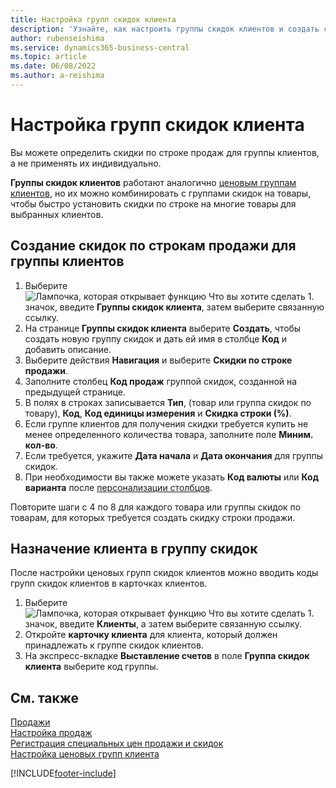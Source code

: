 ```yaml
---
title: Настройка групп скидок клиента
description: 'Узнайте, как настроить группы скидок клиентов и создать скидки строки продажи для этих групп.'
author: rubenseishima
ms.service: dynamics365-business-central
ms.topic: article
ms.date: 06/08/2022
ms.author: a-reishima
---
```

# Настройка групп скидок клиента

Вы можете определить скидки по строке продаж для группы клиентов, а не применять их индивидуально.

**Группы скидок клиентов** работают аналогично [ценовым группам клиентов](sales-how-to-set-up-customer-price-groups.md), но их можно комбинировать с группами скидок на товары, чтобы быстро установить скидки по строке на многие товары для выбранных клиентов.

## Создание скидок по строкам продажи для группы клиентов

1. Выберите ![Лампочка, которая открывает функцию Что вы хотите сделать 1.](media/ui-search/search_small.png "Что вы хотите сделать") значок, введите **Группы скидок клиента**, затем выберите связанную ссылку.
2. На странице **Группы скидок клиента** выберите **Создать**, чтобы создать новую группу скидок и дать ей имя в столбце **Код** и добавить описание.
3. Выберите действия **Навигация** и выберите **Скидки по строке продажи**.
4. Заполните столбец **Код продаж** группой скидок, созданной на предыдущей странице.
5. В полях в строках записывается **Тип**, (товар или группа скидок по товару), **Код**, **Код единицы измерения** и **Скидка строки (%)**.
6. Если группе клиентов для получения скидки требуется купить не менее определенного количества товара, заполните поле **Миним. кол-во**.
7. Если требуется, укажите **Дата начала** и **Дата окончания** для группы скидок.
8. При необходимости вы также можете указать **Код валюты** или **Код варианта** после [персонализации столбцов](ui-personalization-user.md).

Повторите шаги с 4 по 8 для каждого товара или группы скидок по товарам, для которых требуется создать скидку строки продажи.

## Назначение клиента в группу скидок

После настройки ценовых групп скидок клиентов можно вводить коды групп скидок клиентов в карточках клиентов.

1. Выберите ![Лампочка, которая открывает функцию Что вы хотите сделать 1.](media/ui-search/search_small.png "Что вы хотите сделать") значок, введите **Клиенты**, а затем выберите связанную ссылку.
2. Откройте **карточку клиента** для клиента, который должен принадлежать к группе скидок клиентов.
3. На экспресс-вкладке **Выставление счетов** в поле **Группа скидок клиента** выберите код группы.

## См. также

[Продажи](sales-manage-sales.md)  
[Настройка продаж](sales-setup-sales.md)  
[Регистрация специальных цен продажи и скидок](sales-how-record-sales-price-discount-payment-agreements.md)  
[Настройка ценовых групп клиента](sales-how-to-set-up-customer-price-groups.md)  

[!INCLUDE[footer-include](includes/footer-banner.md)]
